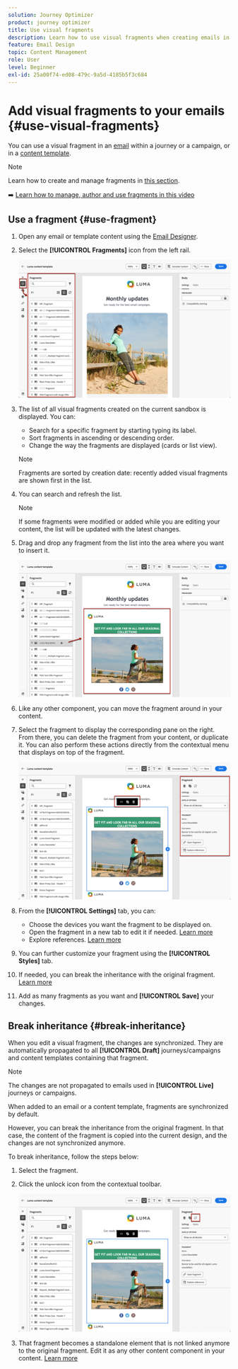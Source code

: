 ```yaml
---
solution: Journey Optimizer
product: journey optimizer
title: Use visual fragments
description: Learn how to use visual fragments when creating emails in Journey Optimizer campaigns and journeys
feature: Email Design
topic: Content Management
role: User
level: Beginner
exl-id: 25a00f74-ed08-479c-9a5d-4185b5f3c684
---
```

# Add visual fragments to your emails {#use-visual-fragments}

You can use a visual fragment in an [email](get-started-email-design.md) within a journey or a campaign, or in a [content template](../content-management/content-templates.md).

>[!NOTE]
>
>Learn how to create and manage fragments in [this section](../content-management/fragments.md).

➡️ [Learn how to manage, author and use fragments in this video](../content-management/fragments.md#video-fragments)

## Use a fragment {#use-fragment}

1. Open any email or template content using the [Email Designer](get-started-email-design.md).

1. Select the **[!UICONTROL Fragments]** icon from the left rail.

    ![](assets/fragments-in-designer.png)

1. The list of all visual fragments created on the current sandbox is displayed. You can:

    * Search for a specific fragment by starting typing its label.
    * Sort fragments in ascending or descending order.
    * Change the way the fragments are displayed (cards or list view).

    >[!NOTE]
    >
    >Fragments are sorted by creation date: recently added visual fragments are shown first in the list.

1. You can search and refresh the list.

    >[!NOTE]
    >
    >If some fragments were modified or added while you are editing your content, the list will be updated with the latest changes.

1. Drag and drop any fragment from the list into the area where you want to insert it.

    ![](assets/fragment-insert.png)

1. Like any other component, you can move the fragment around in your content.

1. Select the fragment to display the corresponding pane on the right. From there, you can delete the fragment from your content, or duplicate it. You can also perform these actions directly from the contextual menu that displays on top of the fragment.

    ![](assets/fragment-right-pane.png)

1. From the **[!UICONTROL Settings]** tab, you can:

    * Choose the devices you want the fragment to be displayed on.
    * Open the fragment in a new tab to edit it if needed. [Learn more](../content-management/fragments.md#edit-fragments)
    * Explore references. [Learn more](../content-management/fragments.md#explore-references)

1. You can further customize your fragment using the **[!UICONTROL Styles]** tab.

1. If needed, you can break the inheritance with the original fragment. [Learn more](#break-inheritance)

1. Add as many fragments as you want and **[!UICONTROL Save]** your changes.

## Break inheritance {#break-inheritance}

When you edit a visual fragment, the changes are synchronized. They are automatically propagated to all **[!UICONTROL Draft]** journeys/campaigns and content templates containing that fragment.

>[!NOTE]
>
>The changes are not propagated to emails used in **[!UICONTROL Live]** journeys or campaigns.

When added to an email or a content template, fragments are synchronized by default.

However, you can break the inheritance from the original fragment. In that case, the content of the fragment is copied into the current design, and the changes are not synchronized anymore.

To break inheritance, follow the steps below:

1. Select the fragment.

1. Click the unlock icon from the contextual toolbar.

    ![](assets/fragment-break-inheritance.png)

1. That fragment becomes a standalone element that is not linked anymore to the original fragment. Edit it as any other content component in your content. [Learn more](content-components.md)
